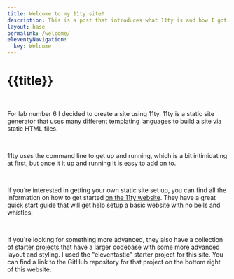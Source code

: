 ```yaml
---
title: Welcome to my 11ty site!
description: This is a post that introduces what 11ty is and how I got started
layout: base
permalink: /welcome/
eleventyNavigation:
  key: Welcome
---
```

<div class="container">
    
  # {{title}}
  <br>
  <p>For lab number 6 I decided to create a site using 11ty. 11ty is a static site generator that uses many different templating languages to build a site via static HTML files.</p>
  <br>
  <p>11ty uses the command line to get up and running, which is a bit intimidating at first, but once it it up and running it is easy to add on to.</p>
  <br>
  <p> 
  
  If you’re interested in getting your own static site set up, you can find all the information on how to get started [on the 11ty website](https://www.11ty.dev). They have a great quick start guide that will get help setup a basic website with no bells and whistles.</p> 
  <br>

  <p> 
  
  If you're looking for something more advanced, they also have a collection of [starter projects](https://www.11ty.dev/docs/starter/) that have a larger codebase with some more advanced layout and styling. I used the "eleventastic" starter project for this site. You can find a link to the GitHub repository for that project on the bottom right of this website.  </p>

</div>